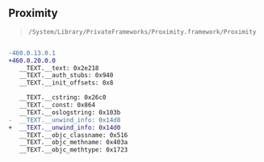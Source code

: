## Proximity

> `/System/Library/PrivateFrameworks/Proximity.framework/Proximity`

```diff

-460.0.13.0.1
+460.0.20.0.0
   __TEXT.__text: 0x2e218
   __TEXT.__auth_stubs: 0x940
   __TEXT.__init_offsets: 0x8

   __TEXT.__cstring: 0x26c0
   __TEXT.__const: 0x864
   __TEXT.__oslogstring: 0x103b
-  __TEXT.__unwind_info: 0x14d8
+  __TEXT.__unwind_info: 0x14d0
   __TEXT.__objc_classname: 0x516
   __TEXT.__objc_methname: 0x403a
   __TEXT.__objc_methtype: 0x1723

```
